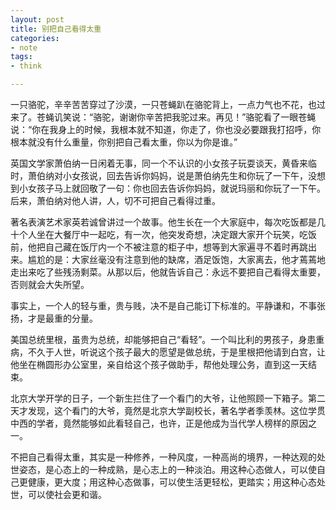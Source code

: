 ```yaml
---
layout: post
title: 别把自己看得太重
categories:
- note
tags:
- think

---
```


一只骆驼，辛辛苦苦穿过了沙漠，一只苍蝇趴在骆驼背上，一点力气也不花，也过来了。苍蝇讥笑说：“骆驼，谢谢你辛苦把我驼过来。再见！”骆驼看了一眼苍蝇说：“你在我身上的时候，我根本就不知道，你走了，你也没必要跟我打招呼，你根本就没有什么重量，你别把自己看太重，你以为你是谁。”

英国文学家萧伯纳一日闲着无事，同一个不认识的小女孩子玩耍谈天，黄昏来临时，萧伯纳对小女孩说，回去告诉你妈妈，说是萧伯纳先生和你玩了一下午，没想到小女孩子马上就回敬了一句：你也回去告诉你妈妈，就说玛丽和你玩了一下午。后来，萧伯纳对他人讲，人，切不可把自己看得过重。

著名表演艺术家英若诚曾讲过一个故事。他生长在一个大家庭中，每次吃饭都是几十个人坐在大餐厅中一起吃，有一次，他突发奇想，决定跟大家开个玩笑，吃饭前，他把自己藏在饭厅内一个不被注意的柜子中，想等到大家遍寻不着时再跳出来。尴尬的是：大家丝毫没有注意到他的缺席，酒足饭饱，大家离去，他才蔫蔫地走出来吃了些残汤剩菜。从那以后，他就告诉自己：永远不要把自己看得太重要，否则就会大失所望。

事实上，一个人的轻与重，贵与贱，决不是自己能订下标准的。平静谦和，不事张扬，才是最重的分量。

美国总统里根，虽贵为总统，却能够把自己“看轻”。一个叫比利的男孩子，身患重病，不久于人世，听说这个孩子最大的愿望是做总统，于是里根把他请到白宫，让他坐在椭圆形办公室里，亲自给这个孩子做助手，帮他处理公务，直到这一天结束。

北京大学开学的日子，一个新生拦住了一个看门的大爷，让他照顾一下箱子。第二天才发现，这个看门的大爷，竟然是北京大学副校长，著名学者季羡林。这位学贯中西的学者，竟然能够如此看轻自己，也许，正是他成为当代学人榜样的原因之一。

不把自己看得太重，其实是一种修养，一种风度，一种高尚的境界，一种达观的处世姿态，是心态上的一种成熟，是心志上的一种淡泊。用这种心态做人，可以使自己更健康，更大度；用这种心态做事，可以使生活更轻松，更踏实；用这种心态处世，可以使社会更和谐。

